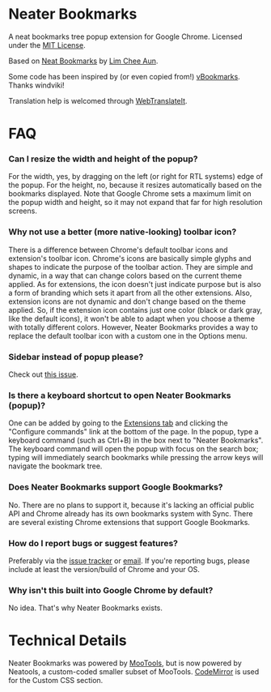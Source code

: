 # Neater Bookmarks

A neat bookmarks tree popup extension for Google Chrome. Licensed under the [MIT License](http://www.opensource.org/licenses/mit-license.php).

Based on [Neat Bookmarks](https://github.com/cheeaun/neat-bookmarks) by [Lim Chee Aun](http://cheeaun.com/).

Some code has been inspired by (or even copied from!) [vBookmarks](https://github.com/windviki/vBookmarks). Thanks windviki!

Translation help is welcomed through [WebTranslateIt](https://webtranslateit.com/en/projects/4222-Neater-Bookmarks).

# FAQ

### Can I resize the width and height of the popup?

For the width, yes, by dragging on the left (or right for RTL systems) edge of the popup. For the height, no, because it resizes automatically based on the bookmarks displayed. Note that Google Chrome sets a maximum limit on the popup width and height, so it may not expand that far for high resolution screens.

### Why not use a better (more native-looking) toolbar icon?

There is a difference between Chrome's default toolbar icons and extension's toolbar icon. Chrome's icons are basically simple glyphs and shapes to indicate the purpose of the toolbar action. They are simple and dynamic, in a way that can change colors based on the current theme applied. As for extensions, the icon doesn't just indicate purpose but is also a form of branding which sets it apart from all the other extensions. Also, extension icons are not dynamic and don't change based on the theme applied. So, if the extension icon contains just one color (black or dark gray, like the default icons), it won't be able to adapt when you choose a theme with totally different colors. However, Neater Bookmarks provides a way to replace the default toolbar icon with a custom one in the Options menu.

### Sidebar instead of popup please?

Check out [this issue](http://crbug.com/51084).

### Is there a keyboard shortcut to open Neater Bookmarks (popup)?

One can be added by going to the [Extensions tab](chrome://extensions/) and clicking the "Configure commands" link at the bottom of the page. In the popup, type a keyboard command (such as Ctrl+B) in the box next to "Neater Bookmarks". The keyboard command will open the popup with focus on the search box; typing will immediately search bookmarks while pressing the arrow keys will navigate the bookmark tree.

### Does Neater Bookmarks support Google Bookmarks?

No. There are no plans to support it, because it's lacking an official public API and Chrome already has its own bookmarks system with Sync. There are several existing Chrome extensions that support Google Bookmarks.

### How do I report bugs or suggest features?

Preferably via the [issue tracker](https://github.com/evanshultz/neater-bookmarks/issues) or [email](neaterbookmarks@gmail.com). If you're reporting bugs, please include at least the version/build of Chrome and your OS.

### Why isn't this built into Google Chrome by default?

No idea. That's why Neater Bookmarks exists.

# Technical Details

Neater Bookmarks was powered by [MooTools](http://mootools.net/), but is now powered by Neatools, a custom-coded smaller subset of MooTools. [CodeMirror](http://codemirror.net/) is used for the Custom CSS section.